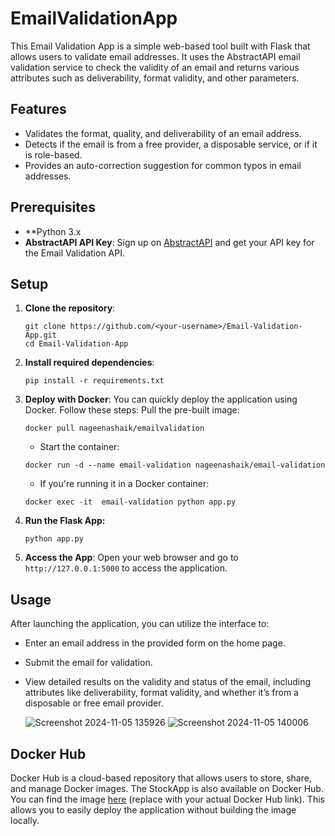 # EmailValidationApp

This Email Validation App is a simple web-based tool built with Flask that allows users to validate email addresses. It uses the AbstractAPI email validation service to check the validity of an email and returns various attributes such as deliverability, format validity, and other parameters.

## Features

- Validates the format, quality, and deliverability of an email address.
- Detects if the email is from a free provider, a disposable service, or if it is role-based.
- Provides an auto-correction suggestion for common typos in email addresses.

## Prerequisites

- **Python 3.x
- **AbstractAPI API Key**: Sign up on [AbstractAPI](https://www.abstractapi.com/) and get your API key for the Email Validation API.

## Setup

1. **Clone the repository**:
   ```
   git clone https://github.com/<your-username>/Email-Validation-App.git
   cd Email-Validation-App
   ```
2. **Install required dependencies**:
   ```
   pip install -r requirements.txt
   ```
3. **Deploy with Docker**:
   You can quickly deploy the application using Docker. Follow these steps:
   Pull the pre-built image:
   ```
   docker pull nageenashaik/emailvalidation
   ```
   - Start the container:
   ```
   docker run -d --name email-validation nageenashaik/email-validation
   ```
   - If you're running it in a Docker container:
   ```
   docker exec -it  email-validation python app.py
   ```
4. **Run the Flask App:**
   ```
   python app.py
   ```
5. **Access the App**:
   Open your web browser and go to `http://127.0.0.1:5000` to access the application.


## Usage

After launching the application, you can utilize the interface to:

- Enter an email address in the provided form on the home page.
- Submit the email for validation.
- View detailed results on the validity and status of the email, including attributes like deliverability, format validity, and whether it’s from a disposable or free email provider.
  
  ![Screenshot 2024-11-05 135926](https://github.com/user-attachments/assets/c587e903-d26c-4cf1-a18f-9ea94406999b)
  ![Screenshot 2024-11-05 140006](https://github.com/user-attachments/assets/9dec310d-f2fb-4212-9b31-bda83ce481d7)


## Docker Hub
Docker Hub is a cloud-based repository that allows users to store, share, and manage Docker images. The StockApp is also available on Docker Hub. 
You can find the image [here](https://hub.docker.com/r/nageenashaik/emailvalidation) (replace with your actual Docker Hub link). This allows you to easily deploy the application without building the image locally.
